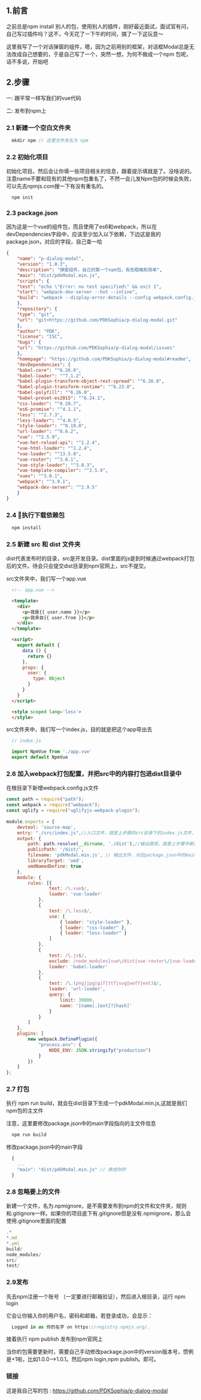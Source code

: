 ## 1.前言
之前总是npm install 别人的包，使用别人的插件，刚好最近面试，面试官有问，自己写过插件吗？这不，今天花了一下午的时间，搞了一下这玩意～

这里我写了一个对话弹窗的组件，嗯，因为之前用别的框架，对话框Modal总是无法改成自己想要的，于是自己写了一个，突然一想，为何不做成一个npm 包呢，话不多说，开始吧

## 2.步骤
一: 跟平常一样写我们的vue代码

二: 发布到npm上

### 2.1 新建一个空白文件夹

```javascript
  mkdir npm // 这里文件夹名为 npm
```
### 2.2 初始化项目
初始化项目。然后会让你填一些项目相关的信息，跟着提示填就是了。没啥说的。注意name不要和现有的其他npm包重名了，不然一会儿发Npm包的时候会失败，可以先去npmjs.com搜一下有没有重名的。
```javascript
  npm init
```

### 2.3 package.json
因为这是一个vue的组件包，而且使用了es6和webpack，所以在devDependencies字段中，应该至少加入以下依赖，下边这是我的package.json，对应的字段，自己查一哈
```json
{
    "name": "p-dialog-modal",
    "version": "1.0.3",
    "description": "弹窗组件，自己的第一个npm包，有些粗略和简单",
    "main": "dist/pdkModal.min.js",
    "scripts": {
	"test": "echo \"Error: no test specified\" && exit 1",
	"start": "webpack-dev-server --hot --inline",
	"build": "webpack --display-error-details --config webpack.config.js"
    },
    "repository": {
	"type": "git",
	"url": "git+https://github.com/PDKSophia/p-dialog-modal.git"
    },
    "author": "PDK",
    "license": "ISC",
    "bugs": {
	"url": "https://github.com/PDKSophia/p-dialog-modal/issues"
    },
    "homepage": "https://github.com/PDKSophia/p-dialog-modal#readme",
    "devDependencies": {
	"babel-core": "^6.26.0",
	"babel-loader": "^7.1.2",
	"babel-plugin-transform-object-rest-spread": "^6.26.0",
	"babel-plugin-transform-runtime": "^6.23.0",
	"babel-polyfill": "^6.26.0",
	"babel-preset-es2015": "^6.24.1",
	"css-loader": "^0.28.7",
	"es6-promise": "^4.1.1",
	"less": "^2.7.3",
	"less-loader": "^4.0.5",
	"style-loader": "^0.19.0",
	"url-loader": "^0.6.2",
	"vue": "^2.5.9",
	"vue-hot-reload-api": "^2.2.4",
	"vue-html-loader": "^1.2.4",
	"vue-loader": "^13.5.0",
	"vue-router": "^3.0.1",
	"vue-style-loader": "^3.0.3",
	"vue-template-compiler": "^2.5.9",
	"vuex": "^3.0.1",
	"webpack": "^3.9.1",
	"webpack-dev-server": "^2.9.5"
    }
}

```
### 2.4 执行下载依赖包
```javascript
  npm install
```

### 2.5 新建 src 和 dist 文件夹
dist代表发布时的目录，src是开发目录。dist里面的js是到时候通过webpack打包后的文件。待会只会提交dist目录到npm官网上，src不提交。

src文件夹中，我们写一个app.vue
```html
  <!-- app.vue -->

  <template>
    <div>
	  <p>我是{{ user.name }}</p>
	  <p>我来自{{ user.from }}</p>
    </div>
  </template>

  <script>
    export default {
      data () {
        return {}
      },
      props: {
        user: {
          type: Object
        }
      }
    }
  </script>

  <style scoped lang='less'>
  </style>

```
src文件夹中，我们写一个index.js，目的就是把这个app导出去

```javascript
  // index.js

  import NpmVue from './app.vue'
  export default NpmVue

```

### 2.6 加入webpack打包配置，并把src中的内容打包进dist目录中
在根目录下新增webpack.config.js文件
```javascript
const path = require("path");
const webpack = require("webpack");
const uglify = require("uglifyjs-webpack-plugin");
 
module.exports = {
    devtool: 'source-map',
    entry: "./src/index.js",//入口文件，就是上步骤的src目录下的index.js文件，
    output: {
        path: path.resolve(__dirname, './dist'),//输出路径，就是上步骤中新建的dist目录，
        publicPath: '/dist/',
        filename: 'pdkModal.min.js', // 输出文件，对应package.json中的main字段
        libraryTarget: 'umd',
        umdNamedDefine: true
    },
    module: {
        rules: [{
                test: /\.vue$/,  
                loader: 'vue-loader'
            },
            {
                test: /\.less$/,
                use: [
                    { loader: "style-loader" },
                    { loader: "css-loader" },
                    { loader: "less-loader" }
                ]
            },
            {
                test: /\.js$/,
                exclude: /node_modules|vue\/dist|vue-router\/|vue-loader\/|vue-hot-reload-api\//,
                loader: 'babel-loader'
            },
            {
                test: /\.(png|jpg|gif|ttf|svg|woff|eot)$/,
                loader: 'url-loader',
                query: {
                    limit: 30000,
                    name: '[name].[ext]?[hash]'
                }
            }
        ]
    },
    plugins: [
        new webpack.DefinePlugin({
            "process.env": {
                NODE_ENV: JSON.stringify("production")
            }
        })
    ]
};

```

### 2.7 打包
执行 npm run build，就会在dist目录下生成一个pdkModal.min.js,这就是我们npm包的主文件

注意，这里要修改package.json中的main字段指向的主文件信息

```javascript
  npm run build
```

修改package.json中的main字段
```javascript
  {
	...
	"main": "dist/pdkModal.min.js" // 换成你的
  }

```

### 2.8 忽略要上的文件
新建一个文件，名为.npmignore，是不需要发布到npm的文件和文件夹，规则和.gitignore一样。如果你的项目底下有.gitignore但是没有.npmignore，那么会使用.gitignore里面的配置

```javascript
.*
*.md
*.yml
build/
node_modules/
src/
test/
```

### 2.9发布
先去npm注册一个账号 （一定要进行邮箱验证），然后进入根目录，运行 npm login

它会让你输入你的用户名，密码和邮箱，若登录成功，会显示：

```javascript
  Logged in as 你的名字 on https://registry.npmjs.org/.
```

接着执行 npm publish 发布到npm官网上

当你的包需要更新时，需要自己手动修改package.json中的version版本号，惯例是+1啦，比如1.0.0-->1.0.1。然后npm login,npm publish。即可。

### 链接

这是我自己写的包 : https://github.com/PDKSophia/p-dialog-modal
